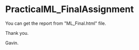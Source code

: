# PracticalML_FinalAssignment

You can get the report from "ML_Final.html" file.

Thank you.

Gavin.
